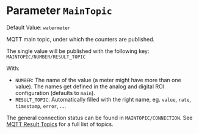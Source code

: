 # Parameter `MainTopic`
Default Value: `watermeter`

MQTT main topic, under which the counters are published.

The single value will be published with the following key: `MAINTOPIC/NUMBER/RESULT_TOPIC`

With:

- `NUMBER`: The name of the value (a meter might have more than one value). 
  The names get defined in the analog and digital ROI configuration (defaults to `main`).
- `RESULT_TOPIC`: Automatically filled with the right name, eg. `value`, `rate`, `timestamp`, `error`, ....

The general connection status can be found in `MAINTOPIC/CONNECTION`. 
See [MQTT Result Topics](../MQTT-API#result) for a full list of topics.

